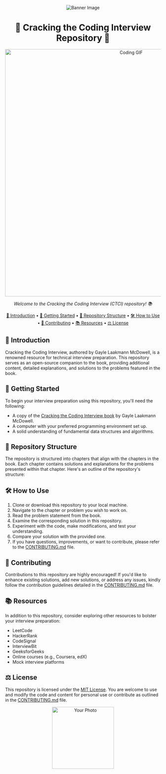 <!-- Add a banner image if desired -->
<p align="center">
  <img src="your-banner-image.jpg" alt="Banner Image">
</p>

<h1 align="center">🚀 Cracking the Coding Interview Repository 🚀</h1>

<p align="center">
  <img src="your-gif.gif" alt="Coding GIF" width="800">
</p>

<p align="center">
  <em>Welcome to the Cracking the Coding Interview (CTCI) repository! 📚</em>
</p>

<p align="center">
  <a href="#introduction">📖 Introduction</a> •
  <a href="#getting-started">🚀 Getting Started</a> •
  <a href="#repository-structure">📂 Repository Structure</a> •
  <a href="#how-to-use">🛠️ How to Use</a> •
  <a href="#contributing">🤝 Contributing</a> •
  <a href="#resources">📚 Resources</a> •
  <a href="#license">⚖️ License</a>
</p>

## 📖 Introduction

Cracking the Coding Interview, authored by Gayle Laakmann McDowell, is a renowned resource for technical interview preparation. This repository serves as an open-source companion to the book, providing additional content, detailed explanations, and solutions to the problems featured in the book.

## 🚀 Getting Started

To begin your interview preparation using this repository, you'll need the following:

- A copy of the [Cracking the Coding Interview book](http://www.amazon.com/Cracking-Coding-Interview-Programming-Questions/dp/0984782850) by Gayle Laakmann McDowell.
- A computer with your preferred programming environment set up.
- A solid understanding of fundamental data structures and algorithms.

## 📂 Repository Structure

The repository is structured into chapters that align with the chapters in the book. Each chapter contains solutions and explanations for the problems presented within that chapter. Here's an outline of the repository's structure:


## 🛠️ How to Use

1. Clone or download this repository to your local machine.
2. Navigate to the chapter or problem you wish to work on.
3. Read the problem statement from the book.
4. Examine the corresponding solution in this repository.
5. Experiment with the code, make modifications, and test your understanding.
6. Compare your solution with the provided one.
7. If you have questions, improvements, or want to contribute, please refer to the [CONTRIBUTING.md](CONTRIBUTING.md) file.

## 🤝 Contributing

Contributions to this repository are highly encouraged! If you'd like to enhance existing solutions, add new solutions, or address any issues, kindly follow the contribution guidelines detailed in the [CONTRIBUTING.md](CONTRIBUTING.md) file.

## 📚 Resources

In addition to this repository, consider exploring other resources to bolster your interview preparation:

- LeetCode
- HackerRank
- CodeSignal
- InterviewBit
- GeeksforGeeks
- Online courses (e.g., Coursera, edX)
- Mock interview platforms

## ⚖️ License

This repository is licensed under the [MIT License](LICENSE). You are welcome to use and modify the code and content for personal use or contribute as outlined in the [CONTRIBUTING.md](CONTRIBUTING.md) file.

<p align="center">
  <img src="your-photo.jpg" alt="Your Photo" width="200" height="200">
</p>
